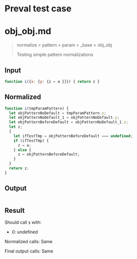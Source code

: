 # Preval test case

# obj_obj.md

> normalize > pattern > param > _base > obj_obj
>
> Testing simple pattern normalizations

## Input

`````js filename=intro
function i({x: {y: {z = a }}}) { return z }
`````

## Normalized

`````js filename=intro
function i(tmpParamPattern) {
  let objPatternNoDefault = tmpParamPattern.x;
  let objPatternNoDefault_1 = objPatternNoDefault.y;
  let objPatternBeforeDefault = objPatternNoDefault_1.z;
  let z;
  {
    let ifTestTmp = objPatternBeforeDefault === undefined;
    if (ifTestTmp) {
      z = a;
    } else {
      z = objPatternBeforeDefault;
    }
  }
  return z;
}
`````

## Output

`````js filename=intro

`````

## Result

Should call `$` with:
 - 0: undefined

Normalized calls: Same

Final output calls: Same
